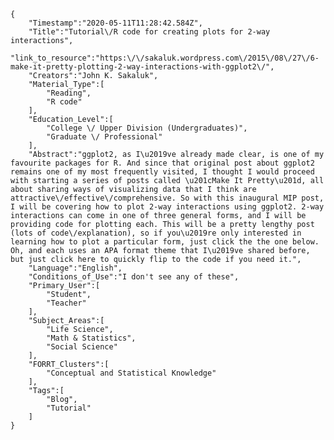 
    {
        "Timestamp":"2020-05-11T11:28:42.584Z",
        "Title":"Tutorial\/R code for creating plots for 2-way interactions",
        "link_to_resource":"https:\/\/sakaluk.wordpress.com\/2015\/08\/27\/6-make-it-pretty-plotting-2-way-interactions-with-ggplot2\/",
        "Creators":"John K. Sakaluk",
        "Material_Type":[
            "Reading",
            "R code"
        ],
        "Education_Level":[
            "College \/ Upper Division (Undergraduates)",
            "Graduate \/ Professional"
        ],
        "Abstract":"ggplot2, as I\u2019ve already made clear, is one of my favourite packages for R. And since that original post about ggplot2 remains one of my most frequently visited, I thought I would proceed with starting a series of posts called \u201cMake It Pretty\u201d, all about sharing ways of visualizing data that I think are attractive\/effective\/comprehensive. So with this inaugural MIP post, I will be covering how to plot 2-way interactions using ggplot2. 2-way interactions can come in one of three general forms, and I will be providing code for plotting each. This will be a pretty lengthy post (lots of code\/explanation), so if you\u2019re only interested in learning how to plot a particular form, just click the the one below. Oh, and each uses an APA format theme that I\u2019ve shared before, but just click here to quickly flip to the code if you need it.",
        "Language":"English",
        "Conditions_of_Use":"I don't see any of these",
        "Primary_User":[
            "Student",
            "Teacher"
        ],
        "Subject_Areas":[
            "Life Science",
            "Math & Statistics",
            "Social Science"
        ],
        "FORRT_Clusters":[
            "Conceptual and Statistical Knowledge"
        ],
        "Tags":[
            "Blog",
            "Tutorial"
        ]
    }
